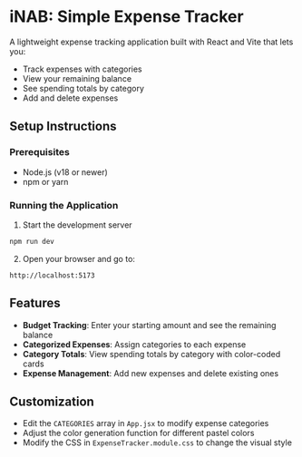 # iNAB: Simple Expense Tracker

A lightweight expense tracking application built with React and Vite that lets you:
- Track expenses with categories
- View your remaining balance
- See spending totals by category
- Add and delete expenses

## Setup Instructions

### Prerequisites
- Node.js (v18 or newer)
- npm or yarn

### Running the Application

1. Start the development server
```bash
npm run dev
```

2. Open your browser and go to:
```
http://localhost:5173
```

## Features

- **Budget Tracking**: Enter your starting amount and see the remaining balance
- **Categorized Expenses**: Assign categories to each expense
- **Category Totals**: View spending totals by category with color-coded cards
- **Expense Management**: Add new expenses and delete existing ones

## Customization

- Edit the `CATEGORIES` array in `App.jsx` to modify expense categories
- Adjust the color generation function for different pastel colors
- Modify the CSS in `ExpenseTracker.module.css` to change the visual style